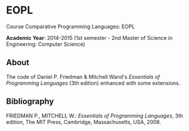 # EOPL
Course Comparative Programming Languages: EOPL

**Academic Year**: 2014-2015 (1st semester - 2nd Master of Science in Engineering: Computer Science)

## About
The code of Daniel P. Friedman & Mitchell Wand's *Essentials of Programming Languages* (3th edition) enhanced with some extensions.

## Bibliography
FRIEDMAN P., MITCHELL W.: *Essentials of Programming Languages*, 3th edition, The MIT Press, Cambridge, Massachusetts, USA, 2008.
